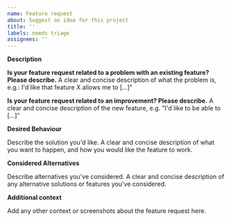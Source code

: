 ```yaml
---
name: Feature request
about: Suggest an idea for this project
title: ''
labels: needs triage
assignees: ''
---
```


**Description**

**Is your feature request related to a problem with an existing feature? Please describe.**
A clear and concise description of what the problem is, e.g.: I'd like that feature X allows me to [...]"

**Is your feature request related to an improvement? Please describe.**
A clear and concise description of the new feature, e.g. "I'd like to be able to [...]"

**Desired Behaviour**

Describe the solution you'd like.
A clear and concise description of what you want to happen, and how you would like the feature to work.

**Considered Alternatives**

Describe alternatives you've considered.
A clear and concise description of any alternative solutions or features you've considered.

**Additional context**

Add any other context or screenshots about the feature request here.
